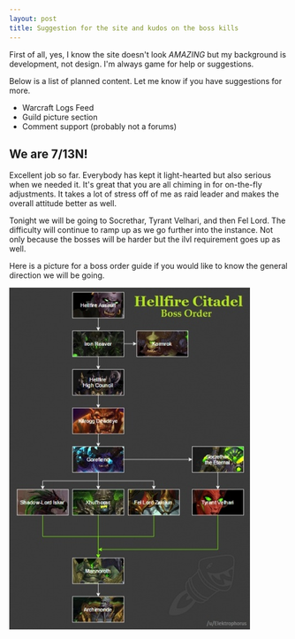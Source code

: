 ```yaml
---
layout: post
title: Suggestion for the site and kudos on the boss kills
---
```


First of all, yes, I know the site doesn't look *AMAZING* but my background is development, not design. I'm always game for help or suggestions. 

Below is a list of planned content. Let me know if you have suggestions for more.

* Warcraft Logs Feed
* Guild picture section
* Comment support (probably not a forums)

## We are 7/13N!

Excellent job so far. Everybody has kept it <span class="label label-success">light-hearted</span> but also <span class="label label-warning">serious</span> when we needed it. It's great that you are all chiming in for on-the-fly adjustments. It takes a lot of stress off of me as raid leader and makes the overall attitude better as well.

Tonight we will be going to Socrethar, Tyrant Velhari, and then Fel Lord. The difficulty will continue to ramp up as we go further into the instance. Not only because the bosses will be harder but the ilvl requirement goes up as well. 

Here is a picture for a boss order guide if you would like to know the general direction we will be going.

<p class="gif"><img src="/img/boss_order.jpg"></img></p>



